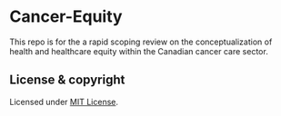 # Cancer-Equity
This repo is for the a rapid scoping review on the conceptualization of health and healthcare equity within the Canadian cancer care sector.
## License & copyright
Licensed under [MIT License](LICENSE).
